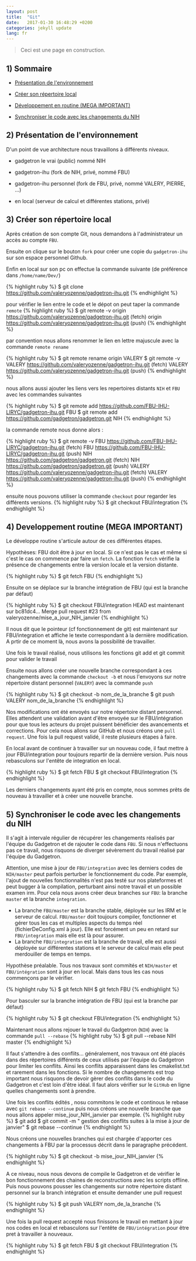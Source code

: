 ```yaml
---
layout: post
title:  "Git"
date:   2017-01-30 16:48:29 +0200
categories: jekyll update
lang: fr
---
```

> Ceci est une page en construction.

## 1) Sommaire

* [Présentation de l'environnement](#presentation)

* [Créer son répertoire local](#local)

* [Développement en routine (MEGA IMPORTANT)](#routine)

* [Synchroniser le code avec les changements du NIH](#nih)

## 2) Présentation de l'environnement <a id="presentation"></a>

D'un point de vue architecture nous travaillons à différents niveaux.

* gadgetron le vrai (public) nommé NIH

* gadgetron-ihu (fork de NIH, privé, nommé FBU)

* gadgetron-ihu personnel (fork de FBU, privé, nommé VALERY, PIERRE, ...)

* en local (serveur de calcul et différentes stations, privé)

## 3) Créer son répertoire local <a id="local"></a>

Après création de son compte Git, nous demandons à l'administrateur un accès au compte `FBU`.

Ensuite on clique sur le bouton `fork` pour créer une copie du `gadgetron-ihu` sur son espace personnel Github.

Enfin en local sur son pc on effectue la commande suivante (de préférence dans `/home/name/Dev/`)

{% highlight ruby %}
$ git clone	https://github.com/valeryozenne/gadgetron-ihu.git
{% endhighlight %}

pour vérifier le lien entre le code et le dépot on peut taper la commande `remote`
{% highlight ruby %}
$ git remote -v
origin	https://github.com/valeryozenne/gadgetron-ihu.git (fetch)
origin	https://github.com/valeryozenne/gadgetron-ihu.git (push)
{% endhighlight %}

par convention nous allons renommer le lien en lettre majuscule avec la commande `remote rename`

{% highlight ruby %}
$ git remote rename origin VALERY
$ git remote -v
VALERY	https://github.com/valeryozenne/gadgetron-ihu.git (fetch)
VALERY	https://github.com/valeryozenne/gadgetron-ihu.git (push)
{% endhighlight %}

nous allons aussi ajouter les liens vers les repertoires distants `NIH` et `FBU` avec les commandes suivantes

{% highlight ruby %}
$ git remote add https://github.com/FBU-IHU-LIRYC/gadgetron-ihu.git FBU
$ git remote add https://github.com/gadgetron/gadgetron.git NIH
{% endhighlight %}

la commande remote nous donne alors :

{% highlight ruby %}
$ git remote -v
FBU	https://github.com/FBU-IHU-LIRYC/gadgetron-ihu.git (fetch)
FBU	https://github.com/FBU-IHU-LIRYC/gadgetron-ihu.git (push)
NIH	https://github.com/gadgetron/gadgetron.git (fetch)
NIH	https://github.com/gadgetron/gadgetron.git (push)
VALERY	https://github.com/valeryozenne/gadgetron-ihu.git (fetch)
VALERY	https://github.com/valeryozenne/gadgetron-ihu.git (push)
{% endhighlight %}

ensuite nous pouvons utiliser la commande `checkout` pour regarder les différents versions.
{% highlight ruby %}
$ git checkout FBU/integration
{% endhighlight %}

## 4) Developpement routine (MEGA IMPORTANT) <a id="routine"></a>

Le développe routine s'articule autour de ces différentes étapes.

Hypothèses: FBU doit être à jour en local. Si ce n'est pas le cas et même si c'est le cas on commence par faire un `fetch`.
La fonction `fetch` vérifie la présence de changements entre la version locale et la version distante.

{% highlight ruby %}
$ git fetch FBU
{% endhighlight %}

Ensuite on se déplace sur la branche intégration de FBU (qui est la branche par défaut)

{% highlight ruby %}
$ git checkout FBU/integration
HEAD est maintenant sur bc81dc4... Merge pull request #23 from valeryozenne/mise_a_jour_NIH_janvier
{% endhighlight %}

Il nous dit que le pointeur (cf fonctionnement de git) est maintenant sur FBU/integration et affiche le texte correspondant à la dernière modification. A prtir de ce moment là, nous avons la possibilité de travailler.

Une fois le travail réalisé, nous utilisons les fonctions git add et git commit pour valider le travail

Ensuite nous allons créer une nouvelle branche correspondant à ces changements avec la commande `checkout -b` et nous l'envoyons sur notre répertoire distant personnel (`VALERY`) avec la commande `push`

{% highlight ruby %}
$ git checkout -b nom_de_la_branche
$ git push VALERY nom_de_la_branche
{% endhighlight %}

Nos modifications ont été envoyés sur notre répertoire distant personnel. Elles attendent une validation avant d'être envoyée sur le FBU/intégration pour que tous les acteurs du projet puissent bénéficier des avancements et corrections. Pour cela nous allons sur GitHub et nous créons une `pull request`. Une fois la pull request validé, il reste plusieurs étapes à faire.

En local avant de continuer à travailler sur un nouveau code, il faut mettre à jour FBU/integration pour toujours repartir de la dernière version. Puis nous rebasculons sur l'entête de integration en local.

{% highlight ruby %}
$ git fetch FBU
$ git checkout FBU/integration
{% endhighlight %}

Les derniers changements ayant été pris en compte, nous sommes prêts de nouveau à travailler et à créer une nouvelle branche.

## 5) Synchroniser le code avec les changements du NIH <a id="nih"></a>

Il s'agit à intervale régulier de récupérer les changements réalisés par l'équipe du Gadgetron et de rajouter le code dans `FBU`. Si nous n'effectuons pas ce travail, nous risquons de diverger sévèrement du travail réalisé par l'équipe du Gadgetron.

Attention, une mise à jour de `FBU/integration` avec les derniers codes de `NIH/master` peut parfois perturber le fonctionnement du code. Par exemple, l'ajout de nouvelles fonctionnalités n'est pas testé sur nos plateformes et peut bugger à la compilation, perturbant ainsi notre travail et un possible examen irm. Pour cela nous avons créer deux branches sur `FBU`: la branche `master` et la branche `integration`.

* La branche `FBU/master` est la branche stable, déployée sur les IRM et le serveur de calcul. `FBU/master` doit toujours compiler, fonctionner et gérer tous les cas et multiples aspects du temps réel (fichierDeConfig.xml à jour). Elle est forcément un peu en retard sur `FBU/integration` mais elle est là pour assurer.
* La branche `FBU/integration` est la branche de travail, elle est aussi déployée sur différentes stations et le serveur de calcul mais elle peut merdouiller de temps en temps.

Hypothèse préalable. Tous nos travaux sont commités et `NIH/master` et `FBU/intégration` sont à jour en local. Mais dans tous les cas nous commençons par le vérifier.

{% highlight ruby %}
$ git fetch NIH
$ git fetch FBU
{% endhighlight %}

Pour basculer sur la branche intégration de FBU (qui est la branche par défaut)

{% highlight ruby %}
$ git checkout FBU/integration
{% endhighlight %}

Maintenant nous allons rejouer le travail du Gadgetron (`NIH`) avec la commande `pull --rebase`
{% highlight ruby %}
$ git pull --rebase NIH master
{% endhighlight %}

Il faut s'attendre à des conflits... généralement, nos travaux ont été placés dans des répertoires différents de ceux utilisés par l'équipe du Gadgetron pour limiter les conflits. Ainsi les conflits apparaissent dans les cmakelist.txt et rarement dans les fonctions. Si le nombre de changements est trop important nous risquons de devoir gèrer des conflits dans le code du Gadgetron et c'est loin d'être idéal. Il faut alors vérifier sur le `GitHub` en ligne quelles changements sont à prendre.

Une fois les conflits édités , nosu commitons le code et continous le rebase avec `git rebase --continue`
 puis nous créons une nouvelle branche que nous allons appeler mise_jour_NIH_janvier par exemple.
{% highlight ruby %}
$ git add
$ git commit -m " gestion des conflits suites à la mise à jour de janvier"
$ git rebase --continue
{% endhighlight %}

Nous créons une nouvelles branches qui est chargée d'apporter ces changements à FBU par la processus décrit dans le paragraphe précédent.

{% highlight ruby %}
$ git checkout -b mise_jour_NIH_janvier
{% endhighlight %}

A ce niveau, nous nous devons de compile le Gadgetron et de vérifier le bon fonctionnement des chaines de reconstructions avec les scripts offline.
Puis nous pouvons pousser les changements sur notre répertoire distant personnel sur la branch intégration et ensuite demander une pull request

{% highlight ruby %}
$ git push VALERY nom_de_la_branche
{% endhighlight %}

Une fois la pull request accepté nous finissons le travail en mettant à jour nos codes en local et rebasculons sur l'entête de `FBU/intégration` pour être pret à travailler à nouveaux.

{% highlight ruby %}
$ git fetch FBU
$ git checkout FBU/integration
{% endhighlight %}
